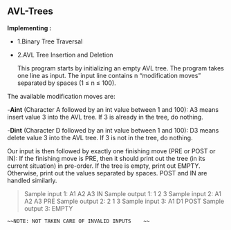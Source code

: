 ## AVL-Trees

**Implementing :**
- 1.Binary Tree Traversal
- 2.AVL Tree Insertion and Deletion
  
  This program starts by initializing an empty AVL tree. The program takes one line as input. The input line contains n “modification moves” separated by spaces (1 ≤ n ≤ 100). 
  
The available modification moves are:
  
-**Aint** (Character A followed by an int value between 1 and 100): A3 means insert value 3 into the AVL tree. If 3 is already in the tree, do nothing.

-**Dint** (Character D followed by an int value between 1 and 100): D3 means delete value 3 into the AVL tree. If 3 is not in the tree, do nothing.

Our input is then followed by exactly one finishing move (PRE or POST or IN): If the finishing move is PRE, then it should print out the tree (in its current situation) in pre-order. If the tree is empty, print out EMPTY. Otherwise, print out the values separated by spaces. POST and IN are handled similarly.

>Sample input 1: A1 A2 A3 IN
>Sample output 1: 1 2 3
>Sample input 2: A1 A2 A3 PRE
>Sample output 2: 2 1 3 Sample input 3: A1 D1 POST Sample output 3: EMPTY

	~~NOTE: NOT TAKEN CARE OF INVALID INPUTS	~~
